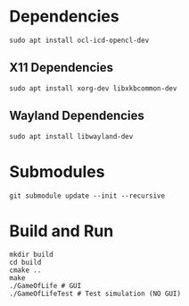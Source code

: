 # Dependencies
```
sudo apt install ocl-icd-opencl-dev
```

## X11 Dependencies
```
sudo apt install xorg-dev libxkbcommon-dev

```

## Wayland Dependencies
```
sudo apt install libwayland-dev
```

# Submodules
```
git submodule update --init --recursive
```

# Build and Run
```
mkdir build
cd build
cmake ..
make
./GameOfLife # GUI
./GameOfLifeTest # Test simulation (NO GUI)
```
